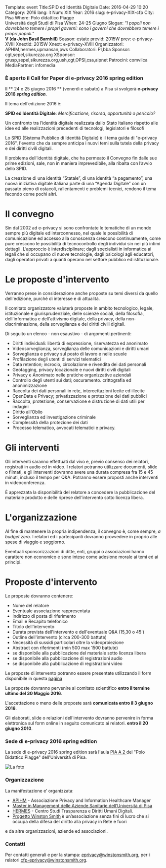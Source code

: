 Template: event
Title:SPID ed Identità Digitale
Date: 2016-04-29 10:20
Category: 2016
lang: it
Num: XIX
Year: 2016
slug: e-privacy-XIX-cfp
City: Pisa
Where: Polo didattico Piagge<br/>Università degli Studi di Pisa
When: 24-25 Giugno
Slogan: <i>"I popoli non dovrebbero temere i propri governi: sono i governi che dovrebbero temere i propri popoli."</i><br/><b>V (da John Basil Barnhill)</b>
Season: estate
previd: 2015W
prev: e-privacy-XVIII
Xnextid: 2015W
Xnext: e-privacy-XVIII
Organizzatori: APHIM,hermes,upmansan,pws
Collaboratori: PI,bba
Sponsor: cgt,sepel,sikurezza.org
XSponsor: grusp,sepel,sikurezza.org,ush,cgt,OPSI,csa,aipnet
Patrocini: comvilca
MediaPartner: infomedia

### È aperto  il Call for Paper di e-privacy 2016 spring edition

Il ** 24 e 25 giugno 2016 ** (venerdì e sabato) a Pisa si svolgerà **e-privacy 2016 _spring edition_**.

Il tema dell‘edizione 2016 è:

**SPID ed Identità Digitale**: _Mercificazione, risorsa, opportunità o pericolo?_

Un confronto tra l’identità digitale realizzata dallo Stato Italiano
rispetto alle idee ed alle realizzazioni precedenti di tecnologi,
legislatori e filosofi

Lo SPID (Sistema Pubblico di Identità Digitale) è il tema guida di
"e-privacy 2016", l'evento che da sempre anticipa i nuovi temi sulla
tutela della privacy e dei diritti civili digitali.

Il problema dell’identità digitale, che ha permeato il Convegno fin
dalle sue prime edizioni, sale, non in maniera imprevedibile, alla
ribalta con l’avvio dello SPID.

La creazione di una identità “Statale”, di una identità “a pagamento”,
una nuova iniziativa digitale italiana parte di una “Agenda Digitale”
con un passato pieno di ostacoli, rallentamenti e problemi tecnici,
rendono il tema fecondo come pochi altri.


# Il convegno

Sin dal 2002 ad e-privacy si sono confrontate le tematiche di un mondo
sempre più digitale ed interconnesso, nel quale le possibilità di
comunicazione ed accesso alla conoscenza crescono continuamente, come
pure crescono le possibilità di tecnocontrollo degli individui sin nei
più intimi dettagli. L’approccio è interdisciplinare; dagli
specialisti in informatica ai legali che si occupano di nuove
tecnologie, dagli psicologi agli educatori, dagli operatori privati a
quanti operano nel settore pubblico ed istituzionale.

# Le proposte d'intervento

Verranno prese in considerazione anche proposte su temi diversi da
quello dell'edizione, purché di interesse e di attualità.

Il comitato organizzatore valuterà proposte in ambito tecnologico,
legale, istituzionale e giurisprudenziale, delle scienze sociali,
della filosofia, dell'informatica e dell'attivismo digitale, della
privacy, della non-discriminazione, della sorveglianza e dei diritti
civili digitali.

Di seguito un elenco - non esaustivo - di argomenti pertinenti:

 - Diritti individuali: libertà di espressione, riservatezza ed anonimato
 - Videosorveglianza, sorveglianza delle comunicazioni e diritti umani
 - Sorveglianza e privacy sul posto di lavoro e nelle scuole
 - Profilazione degli utenti di servizi telematici
 - Data retention; incrocio, circolazione e rivendita dei dati personali
 - Geotagging, privacy locazionale e nuovi diritti civili digitali
 - Privacy e Anonimato nelle pratiche organizzative aziendali
 - Controllo degli utenti sui dati; oscuramento. crittografia ed anonimizzazione
 - Raccolta dei dati personali in rete, intercettazioni lecite ed illecite
 - OpenData e Privacy; privatizzazione e protezione dei dati pubblici
 - Raccolta, protezione, conservazione e distruzione di dati utili per indagini
 - Diritto all'Oblio
 - Sorveglianza ed investigazione criminale
 - Complessità della protezione dei dati
 - Processo telematico, avvocati telematici e privacy.

# Gli interventi

Gli interventi saranno effettuati dal vivo e, previo consenso dei
relatori, registrati in audio ed in video. I relatori potranno
utilizzare documenti, slide o filmati, e gli interventi dovranno avere
una durata compresa fra 15 e 45 minuti, incluso il tempo per
Q&A. Potranno essere proposti anche interventi in videoconferenza.

È apprezzata la disponibilità del relatore a concedere la
pubblicazione del materiale prodotto e delle riprese dell’intervento
sotto licenza libera.

# L'organizzazione

Al fine di mantenere la propria indipendenza, il convegno è, come
sempre, _a budget zero_.  I relatori ed i partecipanti dovranno
provvedere in proprio alle spese di viaggio e soggiorno.

Eventuali sponsorizzazioni di ditte, enti, gruppi o associazioni hanno
carattere non economico e sono intese come adesione morale ai temi ed
ai principi.


# Proposte d'intervento

Le proposte dovranno contenere:

- Nome del relatore
- Eventuale associazione rappresentata
- Indirizzo di posta di riferimento
- Email e Recapito telefonico
- Titolo dell'intervento
- Durata prevista dell'intervento e dell'eventuale Q&A (15,30 o 45')
- Outline dell'intervento (circa 200-300 battute)
- Necessità di sussidi particolari oltre la videoproiezione
- Abstract con riferimenti (min 500 max 1500 battute)
- se disponibile alla pubblicazione del materiale sotto licenza libera
- se disponibile alla pubblicazione di registrazioni audio
- se disponibile alla pubblicazione di registrazioni video

Le proposte di intervento potranno essere presentate utilizzando il
form disponibile in questa [pagina](http://j.mp/call-eprivacy-2016)

Le proposte dovranno pervenire al comitato scientifico __entro il
termine ultimo del 30 Maggio 2016__.

L'accettazione o meno delle proposte sarà **comunicata entro il 3
giugno 2016**.

Gli elaborati, slide o relazioni dell'intervento dovranno pervenire in
forma elettronica sul form online in seguito comunicato ai relatori.
**entro il 20 giugno 2010**.


### Sede di e-privacy 2016 spring edition


La sede di e-privacy 2016 spring edition sarà l'aula  [ PIA A 2 ]( http://web.jus.unipi.it/sedi/polo-didattico-delle-piagge/) del "Polo Didattico Piagge" dell'Università di Pisa.

![La foto ]( http://web.jus.unipi.it/wp-content/uploads/2014/04/polo_piagge.jpg)

### Organizzazione

La manifestazione e’ organizzata:

 - [APIHM](http://www.apihm.it) \- Associazione Privacy and Information Healthcare Manager
 - [Master in Management delle Aziende Sanitarie dell’Università di Pisa](http://www.mastermansan.it/)
 - [HERMES](http://logioshermes.org/) \- Centro Studi Trasparenza e Diritti Umani Digitali.
 - [Progetto Winston Smith](http://pws.winstonsmith.org/) è un’associazione senza fini di lucro che si occupa della difesa del diritto alla privacy in Rete e fuori

e da altre organizzazioni, aziende ed associazioni.


### Contatti

Per contatti generali e per la stampa: [eprivacy@winstonsmith.org](mailto:eprivacy@winstonsmith.org), per i relatori [cfp-eprivacy@winstonsmith.org](mailto:cfp-eprivacy@winstonsmith.org).


